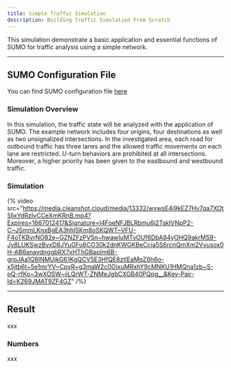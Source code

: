 ```yaml
---
title: Simple Traffic Simulation
description: Building Traffic Simulation From Scratch
---
```


This simulation demonstrate a basic application and essential functions of SUMO for traffic analysis using a simple network.

---

## SUMO Configuration File

You can find SUMO configuration file [here](https://github.com/zsy12345-54321/oaf-traffic-simulation-demo/tree/main/sumo/simple)

### Simulation Overview

In this simulation, the traffic state will be analyzed with the application of SUMO. The example network includes four origins, four destinations as well as two unsignalized intersections. In the investigated area, each road for outbound traffic has three lanes and the allowed traffic movements on each lane are restricted. U-turn behaviors are prohibited at all intersections. Moreover, a higher priority has been given to the eastbound and westbound traffic.

### Simulation

{% video src="https://media.cleanshot.cloud/media/13332/wvwsE4i9kEZ7Hv7qa7XOt5ljxYdRzIvCCeXmKRnB.mp4?Expires=1667012417&Signature=I4FoeNFJBLRbmu6j2TskIVNpP2-C~JSmmLKnxBgEA3hhlSKm8oSKQWT~VFU-F4oTKBvrNO82e~GZNZFzPV5n~hwawIuMTvOUf6DbA84yOHQ9akrMS9-Jy8LUKSwzBvxD8JYuGFu6CO30k2dnKWGKBeCcja5S6rcnQmXm2Vvusox0H-AB6anaydnggbRX7xHThGBapIm6B-grpJAa1Q8INMUjkG61KgQCV5E3HfQE8ztlEaMqZ6h6o-x5jtb6t~5e1mrYV~CpvR~g3maW2c0OixuMRxhY9cMNKU1HMQna1zb~S-pQ-rfKo~3wXOSW~iiLQrWT-ZNMeJgbCXGB40PQpg__&Key-Pair-Id=K269JMAT9ZF4GZ" /%}


---

## Result

xxx

### Numbers

xxx
